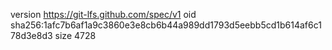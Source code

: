 version https://git-lfs.github.com/spec/v1
oid sha256:1afc7b6af1a9c3860e3e8cb6b44a989dd1793d5eebb5cd1b614af6c178d3e8d3
size 4728
